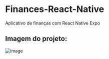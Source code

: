 # Finances-React-Native
Aplicativo de finanças com React Native Expo

## Imagem do projeto:
![image](https://user-images.githubusercontent.com/95495192/209612315-d80ff2b7-0c1f-4cde-80d1-c510ac13c078.png)
